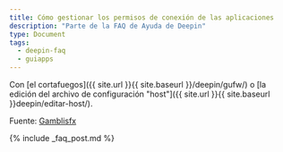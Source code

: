 ```yaml
---
title: Cómo gestionar los permisos de conexión de las aplicaciones
description: "Parte de la FAQ de Ayuda de Deepin"
type: Document
tags:
  - deepin-faq
  - guiapps  
---
```


Con [el cortafuegos]({{ site.url }}{{ site.baseurl }}/deepin/gufw/) o [la edición del archivo de configuración "host"]({{ site.url }}{{ site.baseurl }}deepin/editar-host/).

Fuente: [Gamblisfx](https://web.archive.org/web/20170606022618/http://gamblisfx.com/how-to-create-deepin-15-4-live-usb-from-linux/)

{% include _faq_post.md %}
